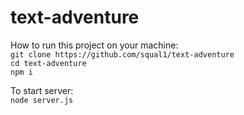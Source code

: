 # text-adventure

How to run this project on your machine:\
`git clone https://github.com/squal1/text-adventure`\
`cd text-adventure`\
`npm i`

To start server:\
`node server.js`
